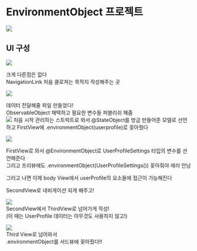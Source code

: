 # EnvironmentObject 프로젝트

![](https://velog.velcdn.com/images/woojusm/post/03d02289-7d0e-46f1-89ee-7b30545c8685/image.gif)

## UI 구성

![](https://velog.velcdn.com/images/woojusm/post/6fa3a081-b58d-4f73-9a8f-dcd1c5b8339a/image.png)


크게 다른점은 없다  
NavigationLink 처음 클로져는 목적지 작성해주는 곳  


![](https://velog.velcdn.com/images/woojusm/post/61918883-355f-41e5-a21a-157ef85727ca/image.png)  

데이터 전달해줄 파일 만들었다!  
ObservableObject 채택하고 필요한 변수들 퍼블리쉬 해줌  
![](https://velog.velcdn.com/images/woojusm/post/a404f9d3-274f-452c-a108-092082c255f5/image.png)
처음 시작 관리하는 스트럭트로 와서
@StateObject를 방금 만들어준 모델로 선언하고
FirstView에 .environmentObject(userprofile)로 꽂아줬다  

![](https://velog.velcdn.com/images/woojusm/post/120d1594-8ea8-430e-8db3-4b0bf33a251a/image.png)  

FirstView로 와서 @EnvironmentObject로 UserProfileSettings 타입의 변수를 선언해준다  
그리고 프리뷰에도 .environmentObject(UserProfileSettings()) 꽂아줘야 에러 안남

그러고 나면 이제 body View에서 userProfile의 요소들에 접근이 가능해진다  

SecondView로 네비게이션 되게 해주고!  

![](https://velog.velcdn.com/images/woojusm/post/d65e10c6-8c4f-4306-873b-b09a82e805ad/image.png)  
SecondView에서 ThirdView로 넘어가게 작성!  
(이 때는 UserProfile 데이터는 아무것도 사용하지 않고!)  


![](https://velog.velcdn.com/images/woojusm/post/1f45094c-df1e-474c-a49d-c45656d6034b/image.png)  
Third View로 넘어와서  
.environmentObject를 서드뷰에 꽂아줬다!!   
